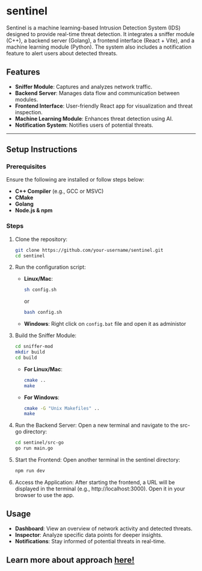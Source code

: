 # sentinel

Sentinel is a machine learning-based Intrusion Detection System (IDS) designed to provide real-time threat detection. It integrates a sniffer module (C++), a backend server (Golang), a frontend interface (React + Vite), and a machine learning module (Python). The system also includes a notification feature to alert users about detected threats.

## Features

- **Sniffer Module**: Captures and analyzes network traffic.
- **Backend Server**: Manages data flow and communication between modules.
- **Frontend Interface**: User-friendly React app for visualization and threat inspection.
- **Machine Learning Module**: Enhances threat detection using AI.
- **Notification System**: Notifies users of potential threats.

---

## Setup Instructions

### Prerequisites

Ensure the following are installed or follow steps below:

- **C++ Compiler** (e.g., GCC or MSVC)
- **CMake**
- **Golang**
- **Node.js & npm**

### Steps

1. Clone the repository:
   ```bash
   git clone https://github.com/your-username/sentinel.git
   cd sentinel
   ```
2. Run the configuration script:
   - **Linux/Mac**:
     ```bash
     sh config.sh
     ```
     or
     
     ```bash
     bash config.sh
     ```
    - **Windows**:
      Right click on `config.bat` file and open it as administor
   
3. Build the Sniffer Module:
   ```bash
   cd sniffer-mod
   mkdir build
   cd build
   ```
    - **For Linux/Mac**:
      ```bash
      cmake ..
      make
      ```
    - **For Windows**:
      ```bash
      cmake -G "Unix Makefiles" ..
      make
      ```
4. Run the Backend Server: Open a new terminal and navigate to the src-go directory:
   ```bash
   cd sentinel/src-go
   go run main.go
   ```
5. Start the Frontend: Open another terminal in the sentinel directory:
   ```bash
   npm run dev
   ```
6. Access the Application: After starting the frontend, a URL will be displayed in the terminal (e.g., http://localhost:3000). Open it in your browser to use the app.

## Usage
- **Dashboard**: View an overview of network activity and detected threats.
- **Inspector**: Analyze specific data points for deeper insights.
- **Notifications**: Stay informed of potential threats in real-time.

## Learn more about approach [here!](https://github.com/tr41z/sentinel/blob/main/APPROACH.md)
